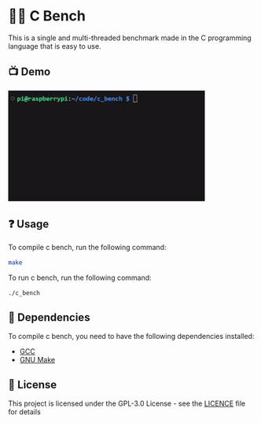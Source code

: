 # 🏃‍♂️ C Bench

This is a single and multi-threaded benchmark made in the C programming language that is easy to use.

## 📺 Demo

<img src="demo.gif" width="400px">

## ❓ Usage

To compile c bench, run the following command:

```bash
make
```

To run c bench, run the following command:

```bash
./c_bench
```

## 📜 Dependencies

To compile c bench, you need to have the following dependencies installed:

- [GCC](https://gcc.gnu.org/)
- [GNU Make](https://www.gnu.org/software/make/)

## 📝 License

This project is licensed under the GPL-3.0 License - see the [LICENCE](LICENCE) file for details
